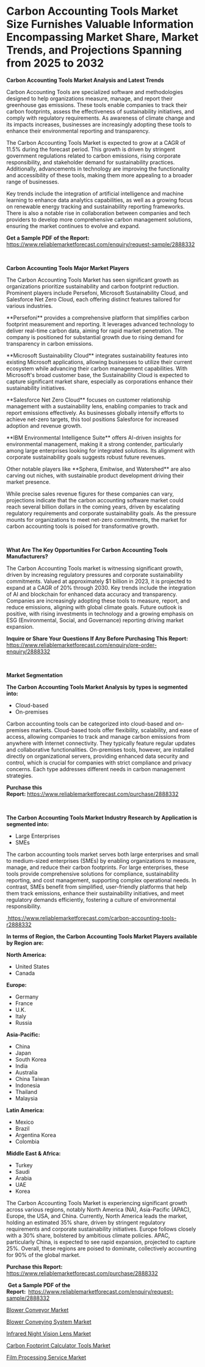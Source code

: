 <p><h1>Carbon Accounting Tools Market Size Furnishes Valuable Information Encompassing Market Share, Market Trends, and Projections Spanning from 2025 to 2032</h1></p><p><strong>Carbon Accounting Tools Market Analysis and Latest Trends</strong></p>
<p><p>Carbon Accounting Tools are specialized software and methodologies designed to help organizations measure, manage, and report their greenhouse gas emissions. These tools enable companies to track their carbon footprints, assess the effectiveness of sustainability initiatives, and comply with regulatory requirements. As awareness of climate change and its impacts increases, businesses are increasingly adopting these tools to enhance their environmental reporting and transparency.</p><p>The Carbon Accounting Tools Market is expected to grow at a CAGR of 11.5% during the forecast period. This growth is driven by stringent government regulations related to carbon emissions, rising corporate responsibility, and stakeholder demand for sustainability practices. Additionally, advancements in technology are improving the functionality and accessibility of these tools, making them more appealing to a broader range of businesses. </p><p>Key trends include the integration of artificial intelligence and machine learning to enhance data analytics capabilities, as well as a growing focus on renewable energy tracking and sustainability reporting frameworks. There is also a notable rise in collaboration between companies and tech providers to develop more comprehensive carbon management solutions, ensuring the market continues to evolve and expand.</p></p>
<p><strong>Get a Sample PDF of the Report:&nbsp;</strong> <a href="https://www.reliablemarketforecast.com/enquiry/request-sample/2888332?utm_campaign=1893&utm_medium=2&utm_source=Github&utm_content=ia&utm_term=14032025&utm_id=carbon-accounting-tools">https://www.reliablemarketforecast.com/enquiry/request-sample/2888332</a></p>
<p>&nbsp;</p>
<p><strong>Carbon Accounting Tools Major Market Players</strong></p>
<p><p>The Carbon Accounting Tools Market has seen significant growth as organizations prioritize sustainability and carbon footprint reduction. Prominent players include Persefoni, Microsoft Sustainability Cloud, and Salesforce Net Zero Cloud, each offering distinct features tailored for various industries.</p><p>**Persefoni** provides a comprehensive platform that simplifies carbon footprint measurement and reporting. It leverages advanced technology to deliver real-time carbon data, aiming for rapid market penetration. The company is positioned for substantial growth due to rising demand for transparency in carbon emissions.</p><p>**Microsoft Sustainability Cloud** integrates sustainability features into existing Microsoft applications, allowing businesses to utilize their current ecosystem while advancing their carbon management capabilities. With Microsoft's broad customer base, the Sustainability Cloud is expected to capture significant market share, especially as corporations enhance their sustainability initiatives.</p><p>**Salesforce Net Zero Cloud** focuses on customer relationship management with a sustainability lens, enabling companies to track and report emissions effectively. As businesses globally intensify efforts to achieve net-zero targets, this tool positions Salesforce for increased adoption and revenue growth.</p><p>**IBM Environmental Intelligence Suite** offers AI-driven insights for environmental management, making it a strong contender, particularly among large enterprises looking for integrated solutions. Its alignment with corporate sustainability goals suggests robust future revenues.</p><p>Other notable players like **Sphera, Emitwise, and Watershed** are also carving out niches, with sustainable product development driving their market presence.</p><p>While precise sales revenue figures for these companies can vary, projections indicate that the carbon accounting software market could reach several billion dollars in the coming years, driven by escalating regulatory requirements and corporate sustainability goals. As the pressure mounts for organizations to meet net-zero commitments, the market for carbon accounting tools is poised for transformative growth.</p></p>
<p>&nbsp;</p>
<p><strong>What Are The Key Opportunities For Carbon Accounting Tools Manufacturers?</strong></p>
<p><p>The Carbon Accounting Tools market is witnessing significant growth, driven by increasing regulatory pressures and corporate sustainability commitments. Valued at approximately $1 billion in 2023, it is projected to expand at a CAGR of 20% through 2030. Key trends include the integration of AI and blockchain for enhanced data accuracy and transparency. Companies are increasingly adopting these tools to measure, report, and reduce emissions, aligning with global climate goals. Future outlook is positive, with rising investments in technology and a growing emphasis on ESG (Environmental, Social, and Governance) reporting driving market expansion.</p></p>
<p><strong>Inquire or Share Your Questions If Any Before Purchasing This Report:</strong> <a href="https://www.reliablemarketforecast.com/enquiry/pre-order-enquiry/2888332?utm_campaign=1893&utm_medium=2&utm_source=Github&utm_content=ia&utm_term=14032025&utm_id=carbon-accounting-tools">https://www.reliablemarketforecast.com/enquiry/pre-order-enquiry/2888332</a></p>
<p>&nbsp;</p>
<p><strong>Market Segmentation</strong></p>
<p><strong>The Carbon Accounting Tools Market Analysis by types is segmented into:</strong></p>
<p><ul><li>Cloud-based</li><li>On-premises</li></ul></p>
<p><p>Carbon accounting tools can be categorized into cloud-based and on-premises markets. Cloud-based tools offer flexibility, scalability, and ease of access, allowing companies to track and manage carbon emissions from anywhere with Internet connectivity. They typically feature regular updates and collaborative functionalities. On-premises tools, however, are installed directly on organizational servers, providing enhanced data security and control, which is crucial for companies with strict compliance and privacy concerns. Each type addresses different needs in carbon management strategies.</p></p>
<p><strong>Purchase this Report:&nbsp;</strong><a href="https://www.reliablemarketforecast.com/purchase/2888332?utm_campaign=1893&utm_medium=2&utm_source=Github&utm_content=ia&utm_term=14032025&utm_id=carbon-accounting-tools">https://www.reliablemarketforecast.com/purchase/2888332</a></p>
<p>&nbsp;</p>
<p><strong>The Carbon Accounting Tools Market Industry Research by Application is segmented into:</strong></p>
<p><ul><li>Large Enterprises</li><li>SMEs</li></ul></p>
<p><p>The carbon accounting tools market serves both large enterprises and small to medium-sized enterprises (SMEs) by enabling organizations to measure, manage, and reduce their carbon footprints. For large enterprises, these tools provide comprehensive solutions for compliance, sustainability reporting, and cost management, supporting complex operational needs. In contrast, SMEs benefit from simplified, user-friendly platforms that help them track emissions, enhance their sustainability initiatives, and meet regulatory demands efficiently, fostering a culture of environmental responsibility.</p></p>
<p><a href="https://www.reliablemarketforecast.com/carbon-accounting-tools-r2888332?utm_campaign=1893&utm_medium=2&utm_source=Github&utm_content=ia&utm_term=14032025&utm_id=carbon-accounting-tools">&nbsp;https://www.reliablemarketforecast.com/carbon-accounting-tools-r2888332</a></p>
<p><strong>In terms of Region, the Carbon Accounting Tools Market Players available by Region are:</strong></p>
<p>
    <p> <strong> North America: </strong>
        <ul>
            <li>United States</li>
            <li>Canada</li>
        </ul>
        </p> 
    <p> <strong> Europe: </strong>
        <ul>
            <li>Germany</li>
            <li>France</li>
            <li>U.K.</li>
            <li>Italy</li>
            <li>Russia</li>
        </ul>
        </p> 
    <p> <strong> Asia-Pacific: </strong>
        <ul>
            <li>China</li>
            <li>Japan</li>
            <li>South Korea</li>
            <li>India</li>
            <li>Australia</li>
            <li>China Taiwan</li>
            <li>Indonesia</li>
            <li>Thailand</li>
            <li>Malaysia</li>
        </ul>
        </p> 
    <p> <strong> Latin America: </strong>
        <ul>
            <li>Mexico</li>
            <li>Brazil</li>
            <li>Argentina Korea</li>
            <li>Colombia</li>
        </ul>
        </p> 
    <p> <strong> Middle East & Africa: </strong>
        <ul>
            <li>Turkey</li>
            <li>Saudi</li>
            <li>Arabia</li>
            <li>UAE</li>
            <li>Korea</li>
        </ul>
    </p>
    </p>
<p><p>The Carbon Accounting Tools Market is experiencing significant growth across various regions, notably North America (NA), Asia-Pacific (APAC), Europe, the USA, and China. Currently, North America leads the market, holding an estimated 35% share, driven by stringent regulatory requirements and corporate sustainability initiatives. Europe follows closely with a 30% share, bolstered by ambitious climate policies. APAC, particularly China, is expected to see rapid expansion, projected to capture 25%. Overall, these regions are poised to dominate, collectively accounting for 90% of the global market.</p></p>
<p><strong>Purchase this Report: </strong><a href="https://www.reliablemarketforecast.com/purchase/2888332?utm_campaign=1893&utm_medium=2&utm_source=Github&utm_content=ia&utm_term=14032025&utm_id=carbon-accounting-tools">https://www.reliablemarketforecast.com/purchase/2888332</a></p>
<p>&nbsp;<strong>Get a Sample PDF of the Report:&nbsp;&nbsp;</strong><a href="https://www.reliablemarketforecast.com/enquiry/request-sample/2888332?utm_campaign=1893&utm_medium=2&utm_source=Github&utm_content=ia&utm_term=14032025&utm_id=carbon-accounting-tools">https://www.reliablemarketforecast.com/enquiry/request-sample/2888332</a></p>
<p><strong></strong></p>
<p><p><a href="https://github.com/aertsfecto0h/Market-Research-Report-List-1/blob/main/blower-conveyor-market.md?utm_campaign=1893&utm_medium=2&utm_source=Github&utm_content=ia&utm_term=14032025&utm_id=carbon-accounting-tools">Blower Conveyor Market</a></p><p><a href="https://github.com/barlevsebako/Market-Research-Report-List-1/blob/main/blower-conveying-system-market.md?utm_campaign=1893&utm_medium=2&utm_source=Github&utm_content=ia&utm_term=14032025&utm_id=carbon-accounting-tools">Blower Conveying System Market</a></p><p><a href="https://github.com/tyreinhssan/Market-Research-Report-List-1/blob/main/infrared-night-vision-lens-market.md?utm_campaign=1893&utm_medium=2&utm_source=Github&utm_content=ia&utm_term=14032025&utm_id=carbon-accounting-tools">Infrared Night Vision Lens Market</a></p><p><a href="https://github.com/luerabollevc/Market-Research-Report-List-1/blob/main/carbon-footprint-calculator-tools-market.md?utm_campaign=1893&utm_medium=2&utm_source=Github&utm_content=ia&utm_term=14032025&utm_id=carbon-accounting-tools">Carbon Footprint Calculator Tools Market</a></p><p><a href="https://github.com/denighoylen1/Market-Research-Report-List-1/blob/main/film-processing-service-market.md?utm_campaign=1893&utm_medium=2&utm_source=Github&utm_content=ia&utm_term=14032025&utm_id=carbon-accounting-tools">Film Processing Service Market</a></p></p>
